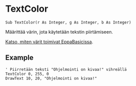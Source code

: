 <!--graphics-->
TextColor
==========

```eppabasic
Sub TextColor(r As Integer, g As Integer, b As Integer)
```

Määrittää värin, jota käytetään tekstin piirtämiseen.

[Katso, miten värit toimivat EppaBasicissa](manual:../colors).

Example
----------
```eppabasic
' Piirretään teksti "Ohjelmointi on kivaa!" vihreällä
TextColor 0, 255, 0
DrawText 10, 20, "Ohjelmointi on kivaa!"
```
